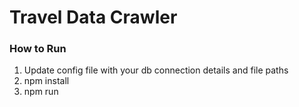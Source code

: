 # Travel Data Crawler

### How to Run
1. Update config file with your db connection details and file paths
2. npm install
3. npm run
